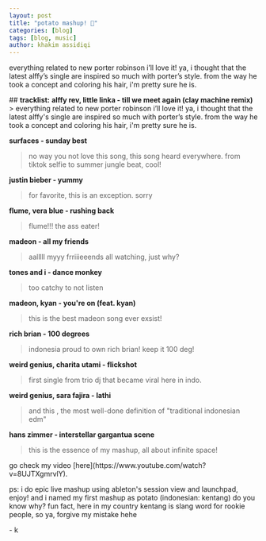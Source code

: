 ```yaml
---
layout: post
title: "potato mashup! 🥔"
categories: [blog]
tags: [blog, music]
author: khakim assidiqi
---
```


<p>everything related to new porter robinson i’ll love it! ya, i thought that the latest alffy’s single are inspired so much with porter’s style. from the way he took a concept and coloring his hair, i'm pretty sure he is.</p>
<p>
##   <b>tracklist:</b>
  <b>alffy rev, little linka - till we meet again (clay machine remix)  </b>
> everything related to new porter robinson i’ll love it! ya, i thought that the latest alffy's single are inspired so much with porter’s style. from the way he took a concept and coloring his hair, i'm pretty sure he is.

  <b>surfaces - sunday best  </b>
> no way you not love this song, this song heard everywhere. from tiktok selfie to summer jungle beat, cool!

  <b>justin bieber - yummy  </b>
> for favorite, this is an exception. sorry

  <b> flume, vera blue - rushing back  </b>
> flume!!! the ass eater! 

  <b>madeon - all my friends  </b>
> aalllll myyy frriiieeends all watching, just why?

  <b>tones and i - dance monkey   </b>
> too catchy to not listen

  <b>madeon, kyan - you're on (feat. kyan)  </b>
> this is the best madeon song ever exsist! 

  <b>rich brian - 100 degrees  </b>
> indonesia proud to own rich brian! keep it 100 deg!

  <b> weird genius, charita utami - flickshot  </b>
> first single from trio dj that became viral here in indo.

  <b>weird genius, sara fajira - lathi  </b>
> and this , the most well-done definition of "traditional indonesian edm"

  <b>hans zimmer - interstellar gargantua scene  </b>
> this is the essence of my mashup, all about infinite space! 

</p>



<p>
go check my video [here](https://www.youtube.com/watch?v=8UJTXgmrvlY). 
</p>
<p>ps: i do epic live mashup using ableton's session view and launchpad, enjoy! and  i named my first mashup as potato (indonesian: kentang) do you know why? fun fact, here in my country kentang is slang word for rookie people, so ya, forgive my mistake hehe</p>



\- k

